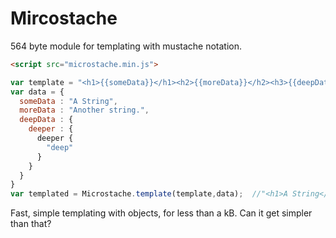 # Mircostache
564 byte module for templating with mustache notation.  

```html
<script src="microstache.min.js">
```

```javascript
var template = "<h1>{{someData}}</h1><h2>{{moreData}}</h2><h3>{{deepData.deeper.deeper}}</h3>";  
var data = {
  someData : "A String",
  moreData : "Another string.",
  deepData : {
    deeper : {
      deeper {
        "deep"
      }
    }
  }
}
var templated = Microstache.template(template,data);  //"<h1>A String</h1><h2>Another String</h2><h3>deep</h3>"
```

Fast, simple templating with objects, for less than a kB. Can it get simpler than that?
